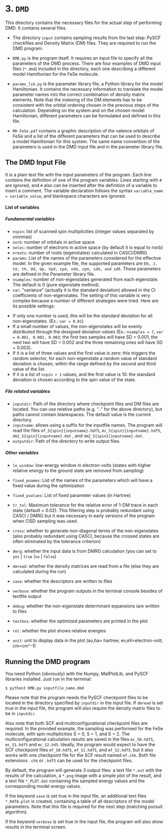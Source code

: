 # 3. `DMD`

This directory contains the necessary files for the actual step of performing DMD. It contains several files.

- The directory `input` contains sampling results from the last step: PySCF checkfiles and Density Matrix (DM) files. They are required to run the DMD program.

- `DMD.py` is the program itself. It requires an input file to specify all the parameters of the DMD process. There are four examples of DMD input files (`*.dmd`) included in the directory, each one describing a different model Hamiltonian for the FeSe molecule.

- `params_lib.py` is the parameter library file, a Python library for the model Hamiltonian. It contains the necessary information to translate the model parameter names into the correct combination of density matrix elements. Note that the indexing of the DM elements has to be consistent with the orbital ordering chosen in the previous steps of the calculation. Depending on the system and on the chosen model Hamiltonian, different parameters can be formulated and defined in this file.

- `MH FeSe.pdf` contains a graphic description of the valence orbitals of FeSe and a list of the different parameters that can be used to describe a model Hamiltonian for this system. The same name convention of the parameters is used in the DMD input file and in the parameter library file.  

## The DMD Input File

It is a plain text file with the input parameters of the program. Each line contains the definition of one of the program variables. Lines starting with `#` are ignored, and `#`  also can be inserted after the definition of a variable to insert a comment. The variable declaration follows the syntax `variable_name = variable_value`, and blankspace characters are ignored.

#### List of variables

##### Fundamental variables

- `nspin`: list of scanned spin multiplicities (integer values separated by commas)
- `norb`: number of orbitals in active space
- `nelec`: number of electrons in active space (by default it is equal to norb)
- `nroots`: number of roots (eigenstates) calculated in CASCI/DMRG
- `params`: List of the names of the parameters considered for the effective model. In the given example file, the supported parameters are `E0, J, tσ, tπ, Ud, Up, Vpd, εpσ, εdσ, εpπ, εdπ, and εdδ`. Those parameters are defined in the Parameter library file.
- `nsamples`: number of non-eigenstates generated from each eigenstate. The default is 0 (pure eigenstate method). 
- `var`: "variance" (actually it is the standard deviation) allowed in the CI coefficients of non-eigenstates. The setting of this variable is very complex because a number of different strategies were tried. Here are its possible settings:

* If only one number is used, this will be the standard deviation for all non-eigenstates. (Ex.: `var = 0.01`)
* If a small number of values, the non-eigenstates will be evenly distributed through the designed deviation values (Ex.: `nsamples = 7`, `var = 0.001, 0.002, 0.003`; the first two samples will have SD = 0.001, the next two will have SD = 0.002 and the three remaining ones will have SD = 0.003).
* If it is a list of three values and the first value is zero: this triggers the random selector, for each non-eigenstate a random value of standard deviation is chosen, within the range defined by the second and third value of the list.
* If it is a list of `nspin + 1` values, and the first value is 10: the standard deviation is chosen according to the spin value of the state.

##### File related variables

- `inputdir`: Path of the directory where checkpoint files and DM files are located. You can use relative paths (e.g. ".." for the above directory), but paths cannot contain blankspaces. The default value is the current directory.
- `inputname`: allows using a suffix for the inputfile names. The program will read the files `mf_S{spin}{inputname}.hdf5`, `mc_S{spin}{inputname}.hdf5`, `dm1_S{spin}{inputname}.dat` , and `dm2_S{spin}{inputname}.dat`.
- `outputdir`: Path of the directory to write output files.

##### Other variables

- `le_window`: low-energy window in electron-volts (states with higher relative energy to the ground state are removed from sampling)
- `fixed_pnames`: List of the names of the parameters which will have a fixed value during the optimization
- `fixed_pvalues`: List of fixed parameter values (in Hartree)
- `tr_tol`: Maximum tolerance for the relative error of 1-DM trace in each state (default = 0.02). This filtering step is probably redundant using CASCI / DMRG but it was necessary in early versions of the program when CISD sampling was used.
- `cross`: whether to generate non-diagonal terms of the non-eigenstates (also probably redundant using CASCI, because the crossed states are often eliminated by the tolerance criterion)

- `dmrg`: whether the input data is from DMRG calculation (you can set to `yes` | `true` |`no` | `false`)
- `dmread`: whether the density matrices are read from a file (else they are calculated during the run) 
- `save`: whether the descriptors are written to files
- `verbose`: whether the program outputs in the terminal console besides of textfile output
- `debug`: whether the non-eigenstate determinant expansions iare written to files
- `textbox`: whether the optimized parameters are printed in the plot
- `rel`: whether the plot shows relative energies
- `unit`: unit to display data in the plot (au,ha= hartree; ev,eV=electron-volt; cm=cm^-1)

## Running the DMD program

You need Python (obviously) with the Numpy, MatPlotLib, and PySCF libraries installed. Just run in the terminal:

```$ python3 DMD.py inputfile_name.dmd```

Please note that the program needs the PySCF checkpoint files to be located in the directory specified by `inputdir` in the input file. If `dmread` is set true in the input file, the program will also require the density matrix files to be in `inputdir`.

Also note that both SCF and multiconfigurational checkpoint files are required. In the provided example, the sampling was performed for the FeSe molecule, with spin multiplicities S = 0, S = 1, and S = 2. The multiconfigurational calculation results are saved in the files `mc_S0.hdf5`, `mc_S1.hdf5` and `mc_S2.hd5`. Ideally, the program would expect to have the SCF checkpoint files `mf_S0.hdf5`, `mf_S1.hdf5`, and `mf_S2.hdf5`, but it also works with one checkpoint file for the SCF result named `mf.chk`. Both file extensions `.chk` or `.hdf5` can be used for the checkpoint files.

By default, the program will generate 3 output files: a text file `*.out` with the results of the calculation, a `*.png` image with a simple plot of the result, and a text file `*_PLOT.dat` containing the sampled energy values and the corresponding model energy values.   

If the keyword `save` is set true in the input file, an additional text files `*_DATA.plot` is created, containing a table of all descriptors of the model parameters. Note that this file is required for the next step (matching pursuit algorithm).

If the keyword `verbose` is set true in the input file, the program will also show results in the terminal screen.

